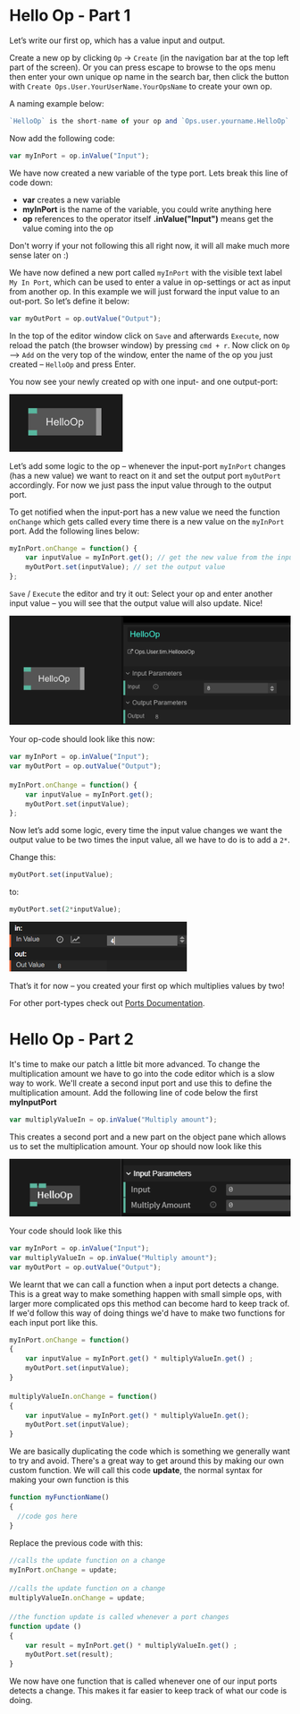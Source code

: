 # Hello Op - Part 1

Let’s write our first op, which has a value input and output.

Create a new op by clicking `Op` -> `Create` (in the navigation bar at the top left part of the screen).
Or you can press escape to browse to the ops menu then enter your own unique op name in the search bar, then click the button with `Create Ops.User.YourUserName.YourOpsName` to create your own op.  

A naming example below:
```javascript
`HelloOp` is the short-name of your op and `Ops.user.yourname.HelloOp` the unique name. 
```
Now add the following code:    

```javascript
var myInPort = op.inValue("Input");
```
We have now created a new variable of the type port. Lets break this line of code down:
- **var** creates a new variable
- **myInPort** is the name of the variable, you could write anything here
- **op** references to the operator itself **.inValue("Input")** means get the value coming into the op

Don't worry if your not following this all right now, it will all make much more sense later on :)

We have now defined a new port called `myInPort` with the visible text label `My In Port`, which can be used to enter a value in op-settings or act as input from another op. 
In this example we will just forward the input value to an out-port. So let’s define it below:

```javascript
var myOutPort = op.outValue("Output");
```

In the top of the editor window click on `Save` and afterwards `Execute`, now reload the patch (the browser window) by pressing `cmd + r`. Now click on `Op` —> `Add` on the very top of the window, enter the name of the op you just created – `HelloOp` and press Enter.

You now see your newly created op with one input- and one output-port:

![](img/hello-op-1.png)

Let’s add some logic to the op – whenever the input-port `myInPort` changes (has a new value) we want to react on it and set the output port `myOutPort` accordingly. For now we just pass the input value through to the output port.

To get notified when the input-port has a new value we need the function `onChange` which gets called every time there is a new value on the `myInPort` port. Add the following lines below:

```javascript
myInPort.onChange = function() {
  	var inputValue = myInPort.get(); // get the new value from the input port
    myOutPort.set(inputValue); // set the output value
};
```

`Save` / `Execute` the editor and try it out: Select your op and enter another input value – you will see that the output value will also update. Nice!

![](img/hello-op-inout-same.png)

Your op-code should look like this now:  

```javascript
var myInPort = op.inValue("Input");
var myOutPort = op.outValue("Output");

myInPort.onChange = function() {
  	var inputValue = myInPort.get(); 
    myOutPort.set(inputValue);
};
```

Now let’s add some logic, every time the input value changes we want the output value to be two times the input value, all we have to do is to add a `2*`.

Change this:  

```javascript
myOutPort.set(inputValue);
```

to:  

```javascript
myOutPort.set(2*inputValue);
```

![Op Settings (multiply by 2)](img/op-settings-mul.png)

That’s it for now – you created your first op which multiplies values by two!

For other port-types check out [Ports Documentation](../dev_creating_ports/dev_creating_ports.md).

# Hello Op - Part 2

It's time to make our patch a little bit more advanced. 
To change the multiplication amount we have to go into the code editor which is a slow way to work.
We'll create a second input port and use this to define the multiplication amount.
Add the following line of code below the first **myInputPort**
```javascript
var multiplyValueIn = op.inValue("Multiply amount");
```

This creates a second port and a new part on the object pane which allows us to set the multiplication amount.
Your op should now look like this

![](img/b-port_in_multiply_amount.PNG)


Your code should look like this
```javascript
var myInPort = op.inValue("Input");
var multiplyValueIn = op.inValue("Multiply amount");
var myOutPort = op.outValue("Output");
```


We learnt that we can call a function when a input port detects a change. This is a great way to make something happen with small simple ops, with larger more complicated ops this method can become hard to keep track of.
If we'd follow this way of doing things we'd have to make two functions for each input port like this. 

```javascript
myInPort.onChange = function()
{
    var inputValue = myInPort.get() * multiplyValueIn.get() ;
    myOutPort.set(inputValue);
}

multiplyValueIn.onChange = function()
{
    var inputValue = myInPort.get() * multiplyValueIn.get();
    myOutPort.set(inputValue);
}

```

We are basically duplicating the code which is something we generally want to try and avoid. 
There's a great way to get around this by making our own custom function.
We will call this code **update**, the normal syntax for making your own function is this

```javascript
function myFunctionName()
{
  //code gos here
}
```
Replace the previous code with this:
```javascript
//calls the update function on a change
myInPort.onChange = update;

//calls the update function on a change
multiplyValueIn.onChange = update;

//the function update is called whenever a port changes
function update ()
{
    var result = myInPort.get() * multiplyValueIn.get() ;
    myOutPort.set(result);
}
```
We now have one function that is called whenever one of our input ports detects a change. This makes it far easier to keep track of what our code is doing.










